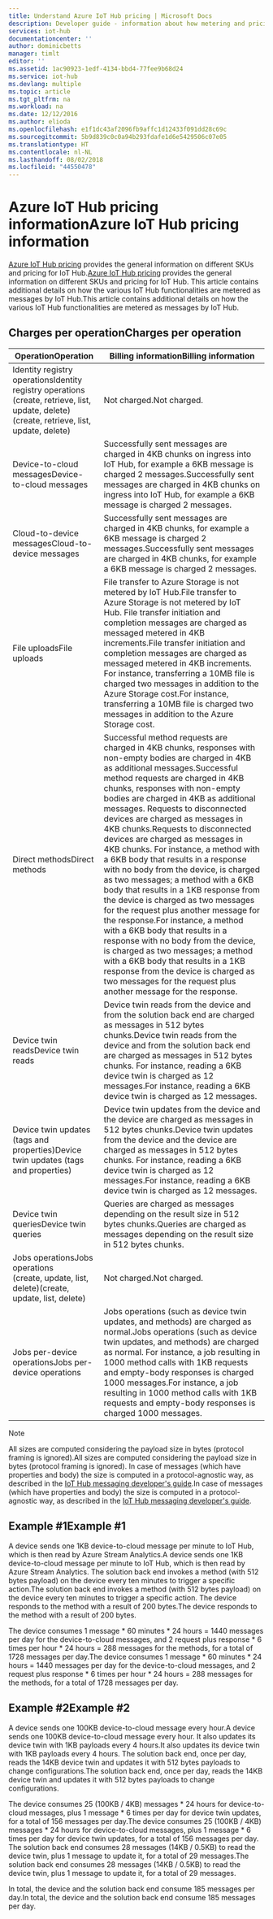 ```yaml
---
title: Understand Azure IoT Hub pricing | Microsoft Docs
description: Developer guide - information about how metering and pricing works with IoT Hub including worked examples.
services: iot-hub
documentationcenter: ''
author: dominicbetts
manager: timlt
editor: ''
ms.assetid: 1ac90923-1edf-4134-bbd4-77fee9b68d24
ms.service: iot-hub
ms.devlang: multiple
ms.topic: article
ms.tgt_pltfrm: na
ms.workload: na
ms.date: 12/12/2016
ms.author: elioda
ms.openlocfilehash: e1f1dc43af2096fb9affc1d12433f091dd28c69c
ms.sourcegitcommit: 5b9d839c0c0a94b293fdafe1d6e5429506c07e05
ms.translationtype: HT
ms.contentlocale: nl-NL
ms.lasthandoff: 08/02/2018
ms.locfileid: "44550478"
---
```

# <a name="azure-iot-hub-pricing-information"></a><span data-ttu-id="1295b-103">Azure IoT Hub pricing information</span><span class="sxs-lookup"><span data-stu-id="1295b-103">Azure IoT Hub pricing information</span></span>

<span data-ttu-id="1295b-104">[Azure IoT Hub pricing][lnk-pricing] provides the general information on different SKUs and pricing for IoT Hub.</span><span class="sxs-lookup"><span data-stu-id="1295b-104">[Azure IoT Hub pricing][lnk-pricing] provides the general information on different SKUs and pricing for IoT Hub.</span></span> <span data-ttu-id="1295b-105">This article contains additional details on how the various IoT Hub functionalities are metered as messages by IoT Hub.</span><span class="sxs-lookup"><span data-stu-id="1295b-105">This article contains additional details on how the various IoT Hub functionalities are metered as messages by IoT Hub.</span></span>

## <a name="charges-per-operation"></a><span data-ttu-id="1295b-106">Charges per operation</span><span class="sxs-lookup"><span data-stu-id="1295b-106">Charges per operation</span></span>

| <span data-ttu-id="1295b-107">Operation</span><span class="sxs-lookup"><span data-stu-id="1295b-107">Operation</span></span> | <span data-ttu-id="1295b-108">Billing information</span><span class="sxs-lookup"><span data-stu-id="1295b-108">Billing information</span></span> | 
| --------- | ------------------- |
| <span data-ttu-id="1295b-109">Identity registry operations</span><span class="sxs-lookup"><span data-stu-id="1295b-109">Identity registry operations</span></span> <br/> <span data-ttu-id="1295b-110">(create, retrieve, list, update, delete)</span><span class="sxs-lookup"><span data-stu-id="1295b-110">(create, retrieve, list, update, delete)</span></span> | <span data-ttu-id="1295b-111">Not charged.</span><span class="sxs-lookup"><span data-stu-id="1295b-111">Not charged.</span></span> |
| <span data-ttu-id="1295b-112">Device-to-cloud messages</span><span class="sxs-lookup"><span data-stu-id="1295b-112">Device-to-cloud messages</span></span> | <span data-ttu-id="1295b-113">Successfully sent messages are charged in 4KB chunks on ingress into IoT Hub, for example a 6KB message is charged 2 messages.</span><span class="sxs-lookup"><span data-stu-id="1295b-113">Successfully sent messages are charged in 4KB chunks on ingress into IoT Hub, for example a 6KB message is charged 2 messages.</span></span> |
| <span data-ttu-id="1295b-114">Cloud-to-device messages</span><span class="sxs-lookup"><span data-stu-id="1295b-114">Cloud-to-device messages</span></span> | <span data-ttu-id="1295b-115">Successfully sent messages are charged in 4KB chunks, for example a 6KB message is charged 2 messages.</span><span class="sxs-lookup"><span data-stu-id="1295b-115">Successfully sent messages are charged in 4KB chunks, for example a 6KB message is charged 2 messages.</span></span> |
| <span data-ttu-id="1295b-116">File uploads</span><span class="sxs-lookup"><span data-stu-id="1295b-116">File uploads</span></span> | <span data-ttu-id="1295b-117">File transfer to Azure Storage is not metered by IoT Hub.</span><span class="sxs-lookup"><span data-stu-id="1295b-117">File transfer to Azure Storage is not metered by IoT Hub.</span></span> <span data-ttu-id="1295b-118">File transfer initiation and completion messages are charged as messaged metered in 4KB increments.</span><span class="sxs-lookup"><span data-stu-id="1295b-118">File transfer initiation and completion messages are charged as messaged metered in 4KB increments.</span></span> <span data-ttu-id="1295b-119">For instance, transferring a 10MB file is charged two messages in addition to the Azure Storage cost.</span><span class="sxs-lookup"><span data-stu-id="1295b-119">For instance, transferring a 10MB file is charged two messages in addition to the Azure Storage cost.</span></span> |
| <span data-ttu-id="1295b-120">Direct methods</span><span class="sxs-lookup"><span data-stu-id="1295b-120">Direct methods</span></span> | <span data-ttu-id="1295b-121">Successful method requests are charged in 4KB chunks, responses with non-empty bodies are charged in 4KB as additional messages.</span><span class="sxs-lookup"><span data-stu-id="1295b-121">Successful method requests are charged in 4KB chunks, responses with non-empty bodies are charged in 4KB as additional messages.</span></span> <span data-ttu-id="1295b-122">Requests to disconnected devices are charged as messages in 4KB chunks.</span><span class="sxs-lookup"><span data-stu-id="1295b-122">Requests to disconnected devices are charged as messages in 4KB chunks.</span></span> <span data-ttu-id="1295b-123">For instance, a method with a 6KB body that results in a response with no body from the device, is charged as two messages; a method with a 6KB body that results in a 1KB response from the device is charged as two messages for the request plus another message for the response.</span><span class="sxs-lookup"><span data-stu-id="1295b-123">For instance, a method with a 6KB body that results in a response with no body from the device, is charged as two messages; a method with a 6KB body that results in a 1KB response from the device is charged as two messages for the request plus another message for the response.</span></span> |
| <span data-ttu-id="1295b-124">Device twin reads</span><span class="sxs-lookup"><span data-stu-id="1295b-124">Device twin reads</span></span> | <span data-ttu-id="1295b-125">Device twin reads from the device and from the solution back end are charged as messages in 512 bytes chunks.</span><span class="sxs-lookup"><span data-stu-id="1295b-125">Device twin reads from the device and from the solution back end are charged as messages in 512 bytes chunks.</span></span> <span data-ttu-id="1295b-126">For instance, reading a 6KB device twin is charged as 12 messages.</span><span class="sxs-lookup"><span data-stu-id="1295b-126">For instance, reading a 6KB device twin is charged as 12 messages.</span></span> |
| <span data-ttu-id="1295b-127">Device twin updates (tags and properties)</span><span class="sxs-lookup"><span data-stu-id="1295b-127">Device twin updates (tags and properties)</span></span> | <span data-ttu-id="1295b-128">Device twin updates from the device and the device are charged as messages in 512 bytes chunks.</span><span class="sxs-lookup"><span data-stu-id="1295b-128">Device twin updates from the device and the device are charged as messages in 512 bytes chunks.</span></span> <span data-ttu-id="1295b-129">For instance, reading a 6KB device twin is charged as 12 messages.</span><span class="sxs-lookup"><span data-stu-id="1295b-129">For instance, reading a 6KB device twin is charged as 12 messages.</span></span> |
| <span data-ttu-id="1295b-130">Device twin queries</span><span class="sxs-lookup"><span data-stu-id="1295b-130">Device twin queries</span></span> | <span data-ttu-id="1295b-131">Queries are charged as messages depending on the result size in 512 bytes chunks.</span><span class="sxs-lookup"><span data-stu-id="1295b-131">Queries are charged as messages depending on the result size in 512 bytes chunks.</span></span> |
| <span data-ttu-id="1295b-132">Jobs operations</span><span class="sxs-lookup"><span data-stu-id="1295b-132">Jobs operations</span></span> <br/> <span data-ttu-id="1295b-133">(create, update, list, delete)</span><span class="sxs-lookup"><span data-stu-id="1295b-133">(create, update, list, delete)</span></span> | <span data-ttu-id="1295b-134">Not charged.</span><span class="sxs-lookup"><span data-stu-id="1295b-134">Not charged.</span></span> |
| <span data-ttu-id="1295b-135">Jobs per-device operations</span><span class="sxs-lookup"><span data-stu-id="1295b-135">Jobs per-device operations</span></span> | <span data-ttu-id="1295b-136">Jobs operations (such as device twin updates, and methods) are charged as normal.</span><span class="sxs-lookup"><span data-stu-id="1295b-136">Jobs operations (such as device twin updates, and methods) are charged as normal.</span></span> <span data-ttu-id="1295b-137">For instance, a job resulting in 1000 method calls with 1KB requests and empty-body responses is charged 1000 messages.</span><span class="sxs-lookup"><span data-stu-id="1295b-137">For instance, a job resulting in 1000 method calls with 1KB requests and empty-body responses is charged 1000 messages.</span></span> |

> [!NOTE]
> <span data-ttu-id="1295b-138">All sizes are computed considering the payload size in bytes (protocol framing is ignored).</span><span class="sxs-lookup"><span data-stu-id="1295b-138">All sizes are computed considering the payload size in bytes (protocol framing is ignored).</span></span> <span data-ttu-id="1295b-139">In case of messages (which have properties and body) the size is computed in a protocol-agnostic way, as described in the [IoT Hub messaging developer's guide][lnk-message-size].</span><span class="sxs-lookup"><span data-stu-id="1295b-139">In case of messages (which have properties and body) the size is computed in a protocol-agnostic way, as described in the [IoT Hub messaging developer's guide][lnk-message-size].</span></span>

## <a name="example-1"></a><span data-ttu-id="1295b-140">Example #1</span><span class="sxs-lookup"><span data-stu-id="1295b-140">Example #1</span></span>

<span data-ttu-id="1295b-141">A device sends one 1KB device-to-cloud message per minute to IoT Hub, which is then read by Azure Stream Analytics.</span><span class="sxs-lookup"><span data-stu-id="1295b-141">A device sends one 1KB device-to-cloud message per minute to IoT Hub, which is then read by Azure Stream Analytics.</span></span> <span data-ttu-id="1295b-142">The solution back end invokes a method (with 512 bytes payload) on the device every ten minutes to trigger a specific action.</span><span class="sxs-lookup"><span data-stu-id="1295b-142">The solution back end invokes a method (with 512 bytes payload) on the device every ten minutes to trigger a specific action.</span></span> <span data-ttu-id="1295b-143">The device responds to the method with a result of 200 bytes.</span><span class="sxs-lookup"><span data-stu-id="1295b-143">The device responds to the method with a result of 200 bytes.</span></span>

<span data-ttu-id="1295b-144">The device consumes 1 message \* 60 minutes \* 24 hours = 1440 messages per day for the device-to-cloud messages, and 2 request plus response \* 6 times per hour \* 24 hours = 288 messages for the methods, for a total of 1728 messages per day.</span><span class="sxs-lookup"><span data-stu-id="1295b-144">The device consumes 1 message \* 60 minutes \* 24 hours = 1440 messages per day for the device-to-cloud messages, and 2 request plus response \* 6 times per hour \* 24 hours = 288 messages for the methods, for a total of 1728 messages per day.</span></span>

## <a name="example-2"></a><span data-ttu-id="1295b-145">Example #2</span><span class="sxs-lookup"><span data-stu-id="1295b-145">Example #2</span></span>

<span data-ttu-id="1295b-146">A device sends one 100KB device-to-cloud message every hour.</span><span class="sxs-lookup"><span data-stu-id="1295b-146">A device sends one 100KB device-to-cloud message every hour.</span></span> <span data-ttu-id="1295b-147">It also updates its device twin with 1KB payloads every 4 hours.</span><span class="sxs-lookup"><span data-stu-id="1295b-147">It also updates its device twin with 1KB payloads every 4 hours.</span></span> <span data-ttu-id="1295b-148">The solution back end, once per day, reads the 14KB device twin and updates it with 512 bytes payloads to change configurations.</span><span class="sxs-lookup"><span data-stu-id="1295b-148">The solution back end, once per day, reads the 14KB device twin and updates it with 512 bytes payloads to change configurations.</span></span>

<span data-ttu-id="1295b-149">The device consumes 25 (100KB / 4KB) messages \* 24 hours for device-to-cloud messages, plus 1 message \* 6 times per day for device twin updates, for a total of 156 messages per day.</span><span class="sxs-lookup"><span data-stu-id="1295b-149">The device consumes 25 (100KB / 4KB) messages \* 24 hours for device-to-cloud messages, plus 1 message \* 6 times per day for device twin updates, for a total of 156 messages per day.</span></span>
<span data-ttu-id="1295b-150">The solution back end consumes 28 messages (14KB / 0.5KB) to read the device twin, plus 1 message to update it, for a total of 29 messages.</span><span class="sxs-lookup"><span data-stu-id="1295b-150">The solution back end consumes 28 messages (14KB / 0.5KB) to read the device twin, plus 1 message to update it, for a total of 29 messages.</span></span>

<span data-ttu-id="1295b-151">In total, the device and the solution back end consume 185 messages per day.</span><span class="sxs-lookup"><span data-stu-id="1295b-151">In total, the device and the solution back end consume 185 messages per day.</span></span>


[lnk-pricing]: https://azure.microsoft.com/pricing/details/iot-hub
[lnk-message-size]: iot-hub-devguide-messaging.md#message-size
